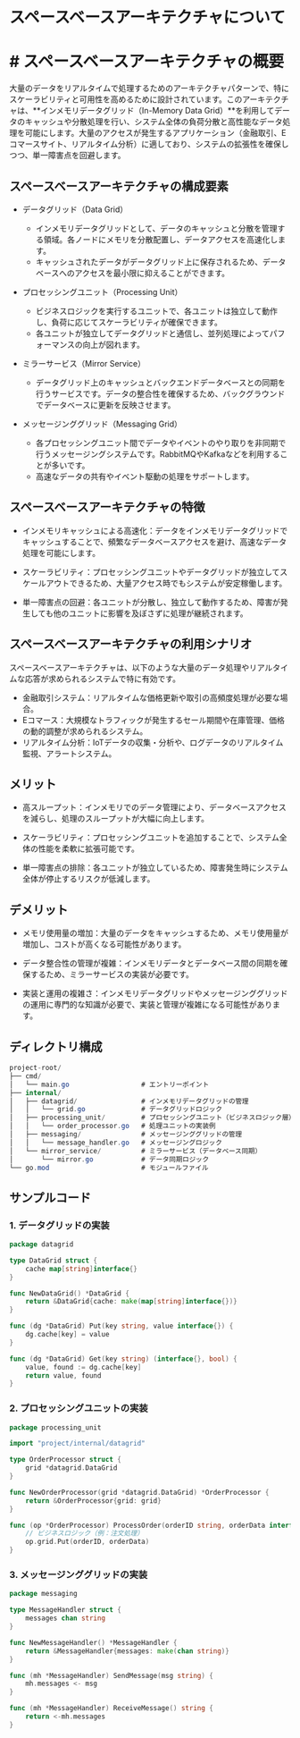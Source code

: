 # スペースベースアーキテクチャについて

# # スペースベースアーキテクチャの概要

大量のデータをリアルタイムで処理するためのアーキテクチャパターンで、特にスケーラビリティと可用性を高めるために設計されています。このアーキテクチャは、**インメモリデータグリッド（In-Memory Data Grid）**を利用してデータのキャッシュや分散処理を行い、システム全体の負荷分散と高性能なデータ処理を可能にします。大量のアクセスが発生するアプリケーション（金融取引、Eコマースサイト、リアルタイム分析）に適しており、システムの拡張性を確保しつつ、単一障害点を回避します。

## スペースベースアーキテクチャの構成要素

- データグリッド（Data Grid）
  - インメモリデータグリッドとして、データのキャッシュと分散を管理する領域。各ノードにメモリを分散配置し、データアクセスを高速化します。
  - キャッシュされたデータがデータグリッド上に保存されるため、データベースへのアクセスを最小限に抑えることができます。

- プロセッシングユニット（Processing Unit）
  - ビジネスロジックを実行するユニットで、各ユニットは独立して動作し、負荷に応じてスケーラビリティが確保できます。
  - 各ユニットが独立してデータグリッドと通信し、並列処理によってパフォーマンスの向上が図れます。

- ミラーサービス（Mirror Service）
  - データグリッド上のキャッシュとバックエンドデータベースとの同期を行うサービスです。データの整合性を確保するため、バックグラウンドでデータベースに更新を反映させます。

- メッセージンググリッド（Messaging Grid）
  - 各プロセッシングユニット間でデータやイベントのやり取りを非同期で行うメッセージングシステムです。RabbitMQやKafkaなどを利用することが多いです。
  - 高速なデータの共有やイベント駆動の処理をサポートします。

## スペースベースアーキテクチャの特徴

- インメモリキャッシュによる高速化：データをインメモリデータグリッドでキャッシュすることで、頻繁なデータベースアクセスを避け、高速なデータ処理を可能にします。

- スケーラビリティ：プロセッシングユニットやデータグリッドが独立してスケールアウトできるため、大量アクセス時でもシステムが安定稼働します。

- 単一障害点の回避：各ユニットが分散し、独立して動作するため、障害が発生しても他のユニットに影響を及ぼさずに処理が継続されます。

## スペースベースアーキテクチャの利用シナリオ

スペースベースアーキテクチャは、以下のような大量のデータ処理やリアルタイムな応答が求められるシステムで特に有効です。

- 金融取引システム：リアルタイムな価格更新や取引の高頻度処理が必要な場合。
- Eコマース：大規模なトラフィックが発生するセール期間や在庫管理、価格の動的調整が求められるシステム。
- リアルタイム分析：IoTデータの収集・分析や、ログデータのリアルタイム監視、アラートシステム。

## メリット

- 高スループット：インメモリでのデータ管理により、データベースアクセスを減らし、処理のスループットが大幅に向上します。

- スケーラビリティ：プロセッシングユニットを追加することで、システム全体の性能を柔軟に拡張可能です。
- 単一障害点の排除：各ユニットが独立しているため、障害発生時にシステム全体が停止するリスクが低減します。

## デメリット

- メモリ使用量の増加：大量のデータをキャッシュするため、メモリ使用量が増加し、コストが高くなる可能性があります。

- データ整合性の管理が複雑：インメモリデータとデータベース間の同期を確保するため、ミラーサービスの実装が必要です。

- 実装と運用の複雑さ：インメモリデータグリッドやメッセージンググリッドの運用に専門的な知識が必要で、実装と管理が複雑になる可能性があります。

## ディレクトリ構成

```csharp
project-root/
├── cmd/
│   └── main.go                  # エントリーポイント
├── internal/
│   ├── datagrid/                # インメモリデータグリッドの管理
│   │   └── grid.go              # データグリッドロジック
│   ├── processing_unit/         # プロセッシングユニット（ビジネスロジック層）
│   │   └── order_processor.go   # 処理ユニットの実装例
│   ├── messaging/               # メッセージンググリッドの管理
│   │   └── message_handler.go   # メッセージングロジック
│   └── mirror_service/          # ミラーサービス（データベース同期）
│       └── mirror.go            # データ同期ロジック
└── go.mod                       # モジュールファイル
```

## サンプルコード

### 1. データグリッドの実装

```go:internal/datagrid/grid.go
package datagrid

type DataGrid struct {
    cache map[string]interface{}
}

func NewDataGrid() *DataGrid {
    return &DataGrid{cache: make(map[string]interface{})}
}

func (dg *DataGrid) Put(key string, value interface{}) {
    dg.cache[key] = value
}

func (dg *DataGrid) Get(key string) (interface{}, bool) {
    value, found := dg.cache[key]
    return value, found
}
```

### 2. プロセッシングユニットの実装

```go:internal/processing_unit/order_processor.go
package processing_unit

import "project/internal/datagrid"

type OrderProcessor struct {
    grid *datagrid.DataGrid
}

func NewOrderProcessor(grid *datagrid.DataGrid) *OrderProcessor {
    return &OrderProcessor{grid: grid}
}

func (op *OrderProcessor) ProcessOrder(orderID string, orderData interface{}) {
    // ビジネスロジック（例：注文処理）
    op.grid.Put(orderID, orderData)
}
```

### 3. メッセージンググリッドの実装

```go:internal/messaging/message_handler.go
package messaging

type MessageHandler struct {
    messages chan string
}

func NewMessageHandler() *MessageHandler {
    return &MessageHandler{messages: make(chan string)}
}

func (mh *MessageHandler) SendMessage(msg string) {
    mh.messages <- msg
}

func (mh *MessageHandler) ReceiveMessage() string {
    return <-mh.messages
}
```


